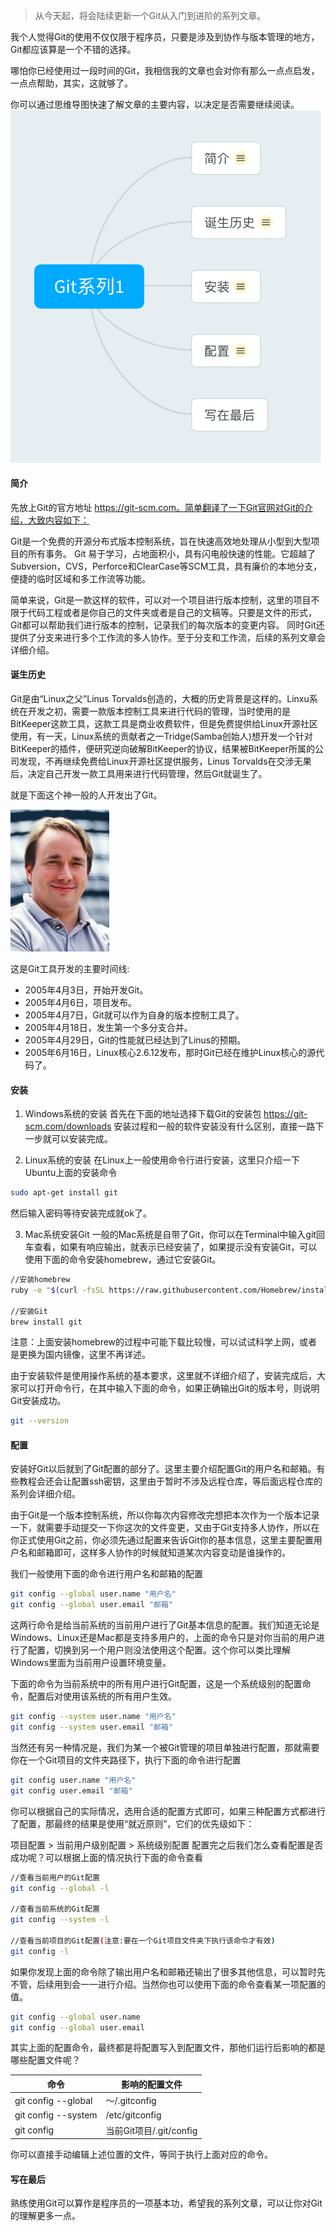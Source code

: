 > 从今天起，将会陆续更新一个Git从入门到进阶的系列文章。

我个人觉得Git的使用不仅仅限于程序员，只要是涉及到协作与版本管理的地方，Git都应该算是一个不错的选择。

哪怕你已经使用过一段时间的Git，我相信我的文章也会对你有那么一点点启发，一点点帮助，其实，这就够了。

你可以通过思维导图快速了解文章的主要内容，以决定是否需要继续阅读。
![Git系列1](./MindMapping/Git系列1.png)

#### 简介
先放上Git的官方地址 https://git-scm.com。简单翻译了一下Git官网对Git的介绍，大致内容如下：

Git是一个免费的开源分布式版本控制系统，旨在快速高效地处理从小型到大型项目的所有事务。
Git 易于学习，占地面积小，具有闪电般快速的性能。它超越了Subversion，CVS，Perforce和ClearCase等SCM工具，具有廉价的本地分支，便捷的临时区域和多工作流等功能。

简单来说，Git是一款这样的软件，可以对一个项目进行版本控制，这里的项目不限于代码工程或者是你自己的文件夹或者是自己的文稿等。只要是文件的形式，Git都可以帮助我们进行版本的控制，记录我们的每次版本的变更内容。
同时Git还提供了分支来进行多个工作流的多人协作。至于分支和工作流，后续的系列文章会详细介绍。

#### 诞生历史
Git是由“Linux之父”Linus Torvalds创造的，大概的历史背景是这样的。Linxu系统在开发之初，需要一款版本控制工具来进行代码的管理，当时使用的是BitKeeper这款工具，这款工具是商业收费软件，但是免费提供给Linux开源社区使用，有一天，Linux系统的贡献者之一Tridge(Samba创始人)想开发一个针对BitKeeper的插件，便研究逆向破解BitKeeper的协议，结果被BitKeeper所属的公司发现，不再继续免费给Linux开源社区提供服务，Linus Torvalds在交涉无果后，决定自己开发一款工具用来进行代码管理，然后Git就诞生了。

就是下面这个神一般的人开发出了Git。

![Linus](./images/s1_Linus.jpg)

这是Git工具开发的主要时间线:

- 2005年4月3日，开始开发Git。
- 2005年4月6日，项目发布。
- 2005年4月7日，Git就可以作为自身的版本控制工具了。 
- 2005年4月18日，发生第一个多分支合并。 
- 2005年4月29日，Git的性能就已经达到了Linus的预期。 
- 2005年6月16日，Linux核心2.6.12发布，那时Git已经在维护Linux核心的源代码了。 
#### 安装
1. Windows系统的安装
首先在下面的地址选择下载Git的安装包 https://git-scm.com/downloads
安装过程和一般的软件安装没有什么区别，直接一路下一步就可以安装完成。

2. Linux系统的安装
在Linux上一般使用命令行进行安装，这里只介绍一下Ubuntu上面的安装命令
```bash
sudo apt-get install git
```
然后输入密码等待安装完成就ok了。

3. Mac系统安装Git
一般的Mac系统是自带了Git，你可以在Terminal中输入git回车查看，如果有响应输出，就表示已经安装了，如果提示没有安装Git，可以使用下面的命令安装homebrew，通过它安装Git。

```bash
//安装homebrew
ruby -e "$(curl -fsSL https://raw.githubusercontent.com/Homebrew/install/master/install)"

//安装Git
brew install git
```
注意：上面安装homebrew的过程中可能下载比较慢，可以试试科学上网，或者是更换为国内镜像，这里不再详述。

由于安装软件是使用操作系统的基本要求，这里就不详细介绍了，安装完成后，大家可以打开命令行，在其中输入下面的命令，如果正确输出Git的版本号，则说明Git安装成功。
```bash
git --version
```
#### 配置
安装好Git以后就到了Git配置的部分了。这里主要介绍配置Git的用户名和邮箱。有些教程会还会让配置ssh密钥，这里由于暂时不涉及远程仓库，等后面远程仓库的系列会详细介绍。

由于Git是一个版本控制系统，所以你每次内容修改完想把本次作为一个版本记录一下，就需要手动提交一下你这次的文件变更，又由于Git支持多人协作，所以在你正式使用Git之前，你必须先通过配置来告诉Git你的基本信息，这里主要配置用户名和邮箱即可，这样多人协作的时候就知道某次内容变动是谁操作的。

我们一般使用下面的命令进行用户名和邮箱的配置

```bash
git config --global user.name "用户名"
git config --global user.email "邮箱"
```
这两行命令是给当前系统的当前用户进行了Git基本信息的配置。我们知道无论是Windows、Linux还是Mac都是支持多用户的，上面的命令只是对你当前的用户进行了配置，切换到另一个用户则没法使用这个配置。这个你可以类比理解Windows里面为当前用户设置环境变量。

下面的命令为当前系统中的所有用户进行Git配置，这是一个系统级别的配置命令，配置后对使用该系统的所有用户生效。

```bash
git config --system user.name "用户名"
git config --system user.email "邮箱"
```

当然还有另一种情况是，我们为某一个被Git管理的项目单独进行配置，那就需要你在一个Git项目的文件夹路径下，执行下面的命令进行配置
```bash
git config user.name "用户名"
git config user.email "邮箱"
```
你可以根据自己的实际情况，选用合适的配置方式即可，如果三种配置方式都进行了配置，那最终的结果是使用“就近原则”，它们的优先级如下：

项目配置 > 当前用户级别配置 > 系统级别配置
配置完之后我们怎么查看配置是否成功呢？可以根据上面的情况执行下面的命令查看
```bash
//查看当前用户的Git配置
git config --global -l

//查看当前系统的Git配置
git config --system -l

//查看当前项目的Git配置(注意:要在一个Git项目文件夹下执行该命令才有效)
git config -l
```
如果你发现上面的命令除了输出用户名和邮箱还输出了很多其他信息，可以暂时先不管，后续用到会一一进行介绍。当然你也可以使用下面的命令查看某一项配置的值。

```bash
git config --global user.name
git config --global user.email
```

其实上面的配置命令，最终都是将配置写入到配置文件，那他们运行后影响的都是哪些配置文件呢？

|命令|影响的配置文件|
| -- | -- |
|git config --global|～/.gitconfig|
|git config --system|/etc/gitconfig|
|git config|当前Git项目/.git/config|

你可以直接手动编辑上述位置的文件，等同于执行上面对应的命令。
#### 写在最后
熟练使用Git可以算作是程序员的一项基本功，希望我的系列文章，可以让你对Git的理解更多一点。